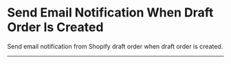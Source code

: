 # Send Email Notification When Draft Order Is Created
Send email notification from Shopify draft order when draft order is created.

---